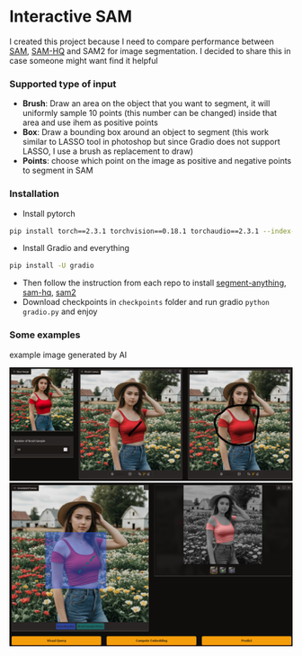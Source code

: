 # Interactive SAM

I created this project because I need to compare performance between [SAM]((https://github.com/facebookresearch/segment-anything)), [SAM-HQ]((https://github.com/SysCV/sam-hq)) and SAM2 for image segmentation. I decided to share this in case someone might want find it helpful

### Supported type of input
- __Brush__: Draw an area on the object that you want to segment, it will uniformly sample 10 points (this number can be changed) inside that area and use ihem as positive points
- __Box__: Draw a bounding box around an object to segment (this work similar to LASSO tool in photoshop but since Gradio does not support LASSO, I use a brush as replacement to draw)
- __Points__: choose which point on the image as positive and negative points to segment in SAM

### Installation
- Install pytorch
```bash
pip install torch==2.3.1 torchvision==0.18.1 torchaudio==2.3.1 --index-url https://download.pytorch.org/whl/cu118
```
- Install Gradio and everything
```bash
pip install -U gradio
```
- Then follow the instruction from each repo to install [segment-anything](https://github.com/facebookresearch/segment-anything), [sam-hq](https://github.com/SysCV/sam-hq), [sam2](https://github.com/facebookresearch/sam2)
- Download checkpoints in `checkpoints` folder and run gradio `python gradio.py` and enjoy
### Some examples

example image generated by AI

![](image1.png "")
![](image2.png "")
